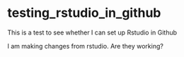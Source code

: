 # testing_rstudio_in_github
This is a test to see whether I can set up Rstudio in Github

I am making changes from rstudio. Are they working?